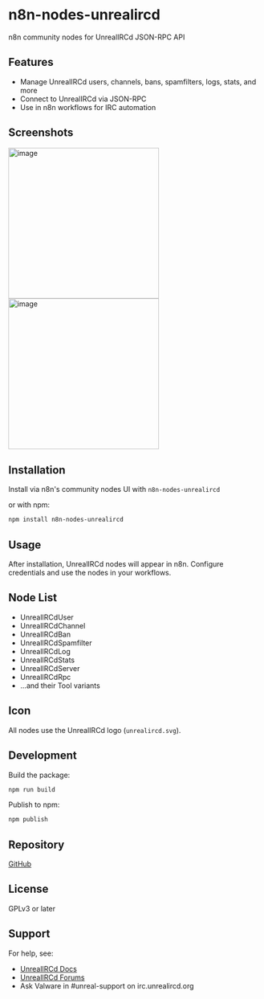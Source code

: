 # n8n-nodes-unrealircd

n8n community nodes for UnrealIRCd JSON-RPC API

## Features
- Manage UnrealIRCd users, channels, bans, spamfilters, logs, stats, and more
- Connect to UnrealIRCd via JSON-RPC
- Use in n8n workflows for IRC automation

## Screenshots
<img height="300" alt="image" src="https://github.com/user-attachments/assets/ded62700-a3c3-4bdd-8f26-478430da717a" />
<img height="300" alt="image" src="https://github.com/user-attachments/assets/56e4feef-928a-419d-a8db-f9341e8e5f64" />


## Installation

Install via n8n's community nodes UI with `n8n-nodes-unrealircd`

or with npm:

```bash
npm install n8n-nodes-unrealircd
```

## Usage

After installation, UnrealIRCd nodes will appear in n8n. Configure credentials and use the nodes in your workflows.

## Node List
- UnrealIRCdUser
- UnrealIRCdChannel
- UnrealIRCdBan
- UnrealIRCdSpamfilter
- UnrealIRCdLog
- UnrealIRCdStats
- UnrealIRCdServer
- UnrealIRCdRpc
- ...and their Tool variants

## Icon
All nodes use the UnrealIRCd logo (`unrealircd.svg`).

## Development

Build the package:
```bash
npm run build
```

Publish to npm:
```bash
npm publish
```

## Repository
[GitHub](https://github.com/unrealircd/n8n-nodes-unrealircd)

## License
GPLv3 or later

## Support
For help, see:

- [UnrealIRCd Docs](https://www.unrealircd.org/docs/Main_Page)
- [UnrealIRCd Forums](https://forums.unrealircd.org/)
- Ask Valware in #unreal-support on irc.unrealircd.org
